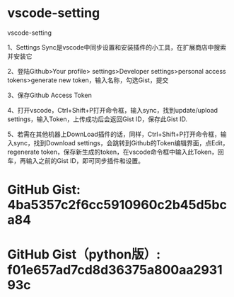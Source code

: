 # vscode-setting
vscode-setting

1、Settings Sync是vscode中同步设置和安装插件的小工具，在扩展商店中搜索并安装它 

2、登陆Github>Your profile> settings>Developer settings>personal access tokens>generate new token，输入名称，勾选Gist，提交

3、保存Github Access Token 

4、打开vscode，Ctrl+Shift+P打开命令框，输入sync，找到update/upload settings，输入Token，上传成功后会返回Gist ID，保存此Gist ID. 

5、若需在其他机器上DownLoad插件的话，同样，Ctrl+Shift+P打开命令框，输入sync，找到Download settings，会跳转到Github的Token编辑界面，点Edit，regenerate token，保存新生成的token，在vscode命令框中输入此Token，回车，再输入之前的Gist ID，即可同步插件和设置。

# GitHub Gist: 4ba5357c2f6cc5910960c2b45d5bca84
# GitHub Gist（python版）: f01e657ad7cd8d36375a800aa293193c

